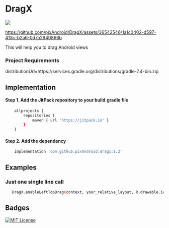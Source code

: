
# DragX 
[![](https://jitpack.io/v/pixAndroid/DragX.svg)](https://jitpack.io/#pixAndroid/DragX)



https://github.com/pixAndroid/DragX/assets/36542546/1a1c0402-d597-413c-b2a6-0d7a2940866b


This will help you to drag  Android views



### Project Requirements
distributionUrl=https\://services.gradle.org/distributions/gradle-7.4-bin.zip



## Implementation

#### Step 1. Add the JitPack repository to your build.gradle file

```bash
    allprojects {
        repositories {
            maven { url 'https://jitpack.io' }
        }
    }
```
#### Step 2. Add the dependency

```bash
	implementation 'com.github.pixAndroid:dragx:1.2'
```
## Examples
### Just one single line call
```bash
   DragX.enableLeftTopDrag(context, your_relative_layout, R.drawable.ic_touch_left, drawable_size);
```

## Badges

[![MIT License](https://img.shields.io/badge/License-MIT-green.svg)](https://choosealicense.com/licenses/mit/)


